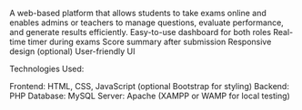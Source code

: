 A web-based platform that allows students to take exams online and enables admins or teachers to manage questions, evaluate performance, and generate results efficiently.
Easy-to-use dashboard for both roles
Real-time timer during exams
Score summary after submission
Responsive design (optional)
User-friendly UI

Technologies Used:

Frontend: HTML, CSS, JavaScript (optional Bootstrap for styling)
Backend: PHP
Database: MySQL
Server: Apache (XAMPP or WAMP for local testing)
